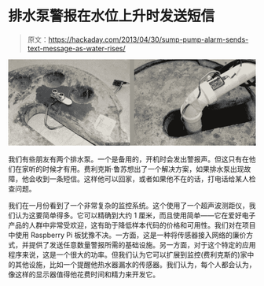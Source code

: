 # 排水泵警报在水位上升时发送短信

> 原文：<https://hackaday.com/2013/04/30/sump-pump-alarm-sends-text-message-as-water-rises/>

![sump-pump-monitor](img/97c7d598addc036caaaca5ddfaa70daa.png)

我们有些朋友有两个排水泵。一个是备用的，开机时会发出警报声。但这只有在他们在家听的时候才有用。费利克斯·鲁苏想出了一个解决方案，如果排水泵出现故障，他会收到一条短信。这样他可以回家，或者如果他不在的话，打电话给某人检查问题。

我们在一月份看到了一个非常复杂的监控系统。这个使用了一个超声波测距仪，我们认为这要简单得多。它可以精确到大约 1 厘米，而且使用简单——它在爱好电子产品的人群中非常受欢迎，这有助于降低样本代码的价格和可用性。我们对在项目中使用 Raspberry Pi 板犹豫不决。一方面，这是一种将传感器接入网络的廉价方式，并提供了发送任意数量警报所需的基础设施。另一方面，对于这个特定的应用程序来说，这是一个很大的功率。但我们认为它可以扩展到监控(费利克斯的)家中的其他设施，比如一个提醒他热水器漏水的传感器。我们认为，每个人都会认为，像这样的显示器值得他花费时间和精力来开发它。